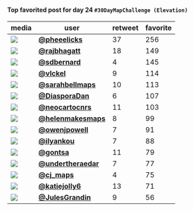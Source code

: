 #### Top favorited post for day 24 `#30DayMapChallenge (Elevation)`
| media                                                                                        | user                                                                            |   retweet |   favorite |
|----------------------------------------------------------------------------------------------|---------------------------------------------------------------------------------|-----------|------------|
| ![](http://pbs.twimg.com/ext_tw_video_thumb/1331158657296424960/pu/img/dnQ6FUbp4zFNCKji.jpg) | **[@pheeelicks](https://twitter.com/twitter/statuses/1331159219056357378)**     |        37 |        256 |
| ![](http://pbs.twimg.com/media/EnmoDmcVEAMMH3M.jpg)                                          | **[@rajbhagatt](https://twitter.com/twitter/statuses/1331280672871260167)**     |        18 |        149 |
| ![](http://pbs.twimg.com/media/Enl994DWMAAoTlJ.jpg)                                          | **[@sdbernard](https://twitter.com/twitter/statuses/1331233813217898498)**      |         4 |        145 |
| ![](http://pbs.twimg.com/media/Enl4NehXYAE8ytQ.jpg)                                          | **[@vlckel](https://twitter.com/twitter/statuses/1331227426156912641)**         |         9 |        114 |
| ![](http://pbs.twimg.com/ext_tw_video_thumb/1331279698798645248/pu/img/haLMpFbxOntQ7Xpo.jpg) | **[@sarahbellmaps](https://twitter.com/twitter/statuses/1331281282991484930)**  |        10 |        113 |
| ![](http://pbs.twimg.com/media/EnnbFn6XcAUWtuG.jpg)                                          | **[@DiasporaDan](https://twitter.com/twitter/statuses/1331336065077088262)**    |         6 |        107 |
| ![](http://pbs.twimg.com/media/EnkurtYXMAUd0ya.jpg)                                          | **[@neocartocnrs](https://twitter.com/twitter/statuses/1331146558998523906)**   |        11 |        103 |
| ![](http://pbs.twimg.com/media/EnlhU1bWMAAnU6C.png)                                          | **[@helenmakesmaps](https://twitter.com/twitter/statuses/1331202310148665346)** |         8 |         99 |
| ![](http://pbs.twimg.com/media/Enk3yF-WEAcUldC.jpg)                                          | **[@owenjpowell](https://twitter.com/twitter/statuses/1331156585624854528)**    |         7 |         91 |
| ![](http://pbs.twimg.com/media/EnkvrkIW4AEO5y9.jpg)                                          | **[@ilyankou](https://twitter.com/twitter/statuses/1331147736016629760)**       |         7 |         88 |
| ![](http://pbs.twimg.com/media/EnntlQbXUAE1j8A.jpg)                                          | **[@gontsa](https://twitter.com/twitter/statuses/1331356421376643073)**         |        11 |         79 |
| ![](http://pbs.twimg.com/media/Enmf0IPXIAE2duQ.jpg)                                          | **[@undertheraedar](https://twitter.com/twitter/statuses/1331271564504018951)** |         7 |         77 |
| ![](http://pbs.twimg.com/media/Enk1gOpW4AQCo53.jpg)                                          | **[@cj_maps](https://twitter.com/twitter/statuses/1331154229256450048)**        |         4 |         75 |
| ![](http://pbs.twimg.com/media/EnjlGH1XIAAJiQ8.jpg)                                          | **[@katiejolly6](https://twitter.com/twitter/statuses/1331065812938059776)**    |        13 |         71 |
| ![](http://pbs.twimg.com/media/Enkz2qPXIAEuEJz.jpg)                                          | **[@JulesGrandin](https://twitter.com/twitter/statuses/1331152267521744898)**   |         9 |         56 |
 
